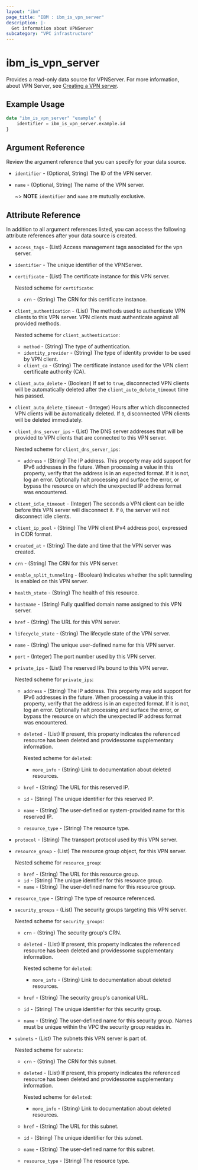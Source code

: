 ```yaml
---
layout: "ibm"
page_title: "IBM : ibm_is_vpn_server"
description: |-
  Get information about VPNServer
subcategory: "VPC infrastructure"
---
```


# ibm_is_vpn_server

Provides a read-only data source for VPNServer. For more information, about VPN Server, see [Creating a VPN server](https://cloud.ibm.com/docs/vpc?topic=vpc-vpn-create-server&interface=ui).

## Example Usage

```terraform
data "ibm_is_vpn_server" "example" {
	identifier = ibm_is_vpn_server.example.id
}
```

## Argument Reference
Review the argument reference that you can specify for your data source.

- `identifier` - (Optional, String) The ID of the VPN server.
- `name` - (Optional, String) The name of the VPN server.

  ~> **NOTE**
    `identifier` and `name` are mutually exclusive.

## Attribute Reference

In addition to all argument references listed, you can access the following attribute references after your data source is created.

- `access_tags`  - (List) Access management tags associated for the vpn server.
- `identifier` - The unique identifier of the VPNServer.
- `certificate` - (List) The certificate instance for this VPN server.

	Nested scheme for `certificate`:
	- `crn` - (String) The CRN for this certificate instance.

- `client_authentication` - (List) The methods used to authenticate VPN clients to this VPN server. VPN clients must authenticate against all provided methods.
  
  Nested scheme for `client_authentication`:
	- `method` - (String) The type of authentication.
	- `identity_provider` - (String) The type of identity provider to be used by VPN client.
	- `client_ca` - (String) The certificate instance used for the VPN client certificate authority (CA).

- `client_auto_delete` - (Boolean) If set to `true`, disconnected VPN clients will be automatically deleted after the `client_auto_delete_timeout` time has passed.

- `client_auto_delete_timeout` - (Integer) Hours after which disconnected VPN clients will be automatically deleted. If `0`, disconnected VPN clients will be deleted immediately.

- `client_dns_server_ips` - (List) The DNS server addresses that will be provided to VPN clients that are connected to this VPN server.
	
	Nested scheme for `client_dns_server_ips`:
	- `address` - (String) The IP address. This property may add support for IPv6 addresses in the future. When processing a value in this property, verify that the address is in an expected format. If it is not, log an error. Optionally halt processing and surface the error, or bypass the resource on which the unexpected IP address format was encountered.

- `client_idle_timeout` - (Integer) The seconds a VPN client can be idle before this VPN server will disconnect it.  If `0`, the server will not disconnect idle clients.

- `client_ip_pool` - (String) The VPN client IPv4 address pool, expressed in CIDR format.

- `created_at` - (String) The date and time that the VPN server was created.

- `crn` - (String) The CRN for this VPN server.

- `enable_split_tunneling` - (Boolean) Indicates whether the split tunneling is enabled on this VPN server.

- `health_state` - (String) The health of this resource.

- `hostname` - (String) Fully qualified domain name assigned to this VPN server.

- `href` - (String) The URL for this VPN server.

- `lifecycle_state` - (String) The lifecycle state of the VPN server.

- `name` - (String) The unique user-defined name for this VPN server.

- `port` - (Integer) The port number used by this VPN server.

- `private_ips` - (List) The reserved IPs bound to this VPN server.

	Nested scheme for `private_ips`:
	- `address` - (String) The IP address. This property may add support for IPv6 addresses in the future. When processing a value in this property, verify that the address is in an expected format. If it is not, log an error. Optionally halt processing and surface the error, or bypass the resource on which the unexpected IP address format was encountered.
	- `deleted` - (List) If present, this property indicates the referenced resource has been deleted and providessome supplementary information.
		
		Nested scheme for `deleted`:
		- `more_info` - (String) Link to documentation about deleted resources.
	- `href` - (String) The URL for this reserved IP.
	- `id` - (String) The unique identifier for this reserved IP.
	- `name` - (String) The user-defined or system-provided name for this reserved IP.
	- `resource_type` - (String) The resource type.

- `protocol` - (String) The transport protocol used by this VPN server.

- `resource_group` - (List) The resource group object, for this VPN server.

	Nested scheme for `resource_group`:
	- `href` - (String) The URL for this resource group.
	- `id` - (String) The unique identifier for this resource group.
	- `name` - (String) The user-defined name for this resource group.

- `resource_type` - (String) The type of resource referenced.

- `security_groups` - (List) The security groups targeting this VPN server.

	Nested scheme for `security_groups`:
	- `crn` - (String) The security group's CRN.
	- `deleted` - (List) If present, this property indicates the referenced resource has been deleted and providessome supplementary information.
		
		Nested scheme for `deleted`:
		- `more_info` - (String) Link to documentation about deleted resources.
	- `href` - (String) The security group's canonical URL.
	- `id` - (String) The unique identifier for this security group.
	- `name` - (String) The user-defined name for this security group. Names must be unique within the VPC the security group resides in.

- `subnets` - (List) The subnets this VPN server is part of.

	Nested scheme for `subnets`:
	- `crn` - (String) The CRN for this subnet.
	- `deleted` - (List) If present, this property indicates the referenced resource has been deleted and providessome supplementary information.

		
		Nested scheme for `deleted`:
		- `more_info` - (String) Link to documentation about deleted resources.
	- `href` - (String) The URL for this subnet.
	- `id` - (String) The unique identifier for this subnet.
	- `name` - (String) The user-defined name for this subnet.
	- `resource_type` - (String) The resource type.
